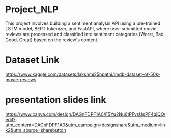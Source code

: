 # Project_NLP
This project involves building a sentiment analysis API using a pre-trained LSTM model, BERT tokenizer, and FastAPI, where user-submitted movie reviews are processed and classified into sentiment categories (Worst, Bad, Good, Great) based on the review's content.

# Dataset Link 
https://www.kaggle.com/datasets/lakshmi25npathi/imdb-dataset-of-50k-movie-reviews 


# presentation slides link 
https://www.canva.com/design/DAGnFDPF1A0/F5Yu2Nu6tPFvsUpPF4qjQQ/edit?utm_content=DAGnFDPF1A0&utm_campaign=designshare&utm_medium=link2&utm_source=sharebutton 

